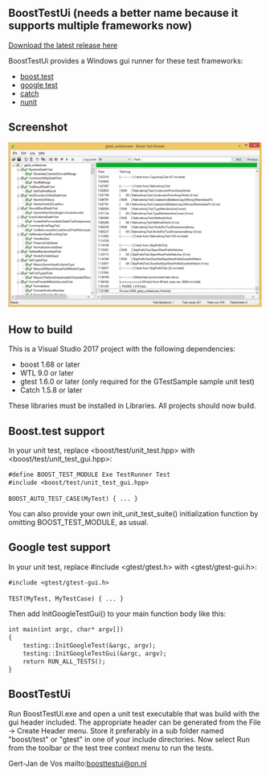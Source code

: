 BoostTestUi (needs a better name because it supports multiple frameworks now)
-----------

[Download the latest release here](https://github.com/janwilmans/BoostTestUi/releases)

BoostTestUi provides a Windows gui runner for these test frameworks:

- [boost.test](http://www.boost.org/doc/libs/1_64_0/libs/test/doc/html/index.html)
- [google test](https://github.com/google/googletest) 
- [catch](https://github.com/philsquared/Catch)
- [nunit](https://nunit.org/)

Screenshot
-----------
![BoostTestUi Screenshot](art/screenshot.png "BoostTestUi Screenshot")


How to build
------------

This is a Visual Studio 2017 project with the following dependencies:
- boost 1.68 or later
- WTL 9.0 or later
- gtest 1.6.0 or later (only required for the GTestSample sample unit test)
- Catch 1.5.8 or later

These libraries must be installed in Libraries. All projects should now build.


Boost.test support
------------------

In your unit test, replace <boost/test/unit_test.hpp> with
<boost/test/unit_test_gui.hpp>:

	#define BOOST_TEST_MODULE Exe TestRunner Test
	#include <boost/test/unit_test_gui.hpp>

	BOOST_AUTO_TEST_CASE(MyTest) { ... }

You can also provide your own init_unit_test_suite() initialization function
by omitting BOOST_TEST_MODULE, as usual.


Google test support
-------------------

In your unit test, replace #include <gtest/gtest.h> with <gtest/gtest-gui.h>:

	#include <gtest/gtest-gui.h>

	TEST(MyTest, MyTestCase) { ... }

Then add InitGoogleTestGui() to your main function body like this:

	int main(int argc, char* argv[])
	{
		testing::InitGoogleTest(&argc, argv);
		testing::InitGoogleTestGui(&argc, argv);
		return RUN_ALL_TESTS();
	}


BoostTestUi
-----------

Run BoostTestUi.exe and open a unit test executable that was build with
the gui header included. The appropriate header can be generated from the
File -> Create Header menu. Store it preferably in a sub folder named
"boost/test" or "gtest" in one of your include directories. Now select
Run from the toolbar or the test tree context menu to run the tests.


Gert-Jan de Vos
mailto:boosttestui@on.nl

